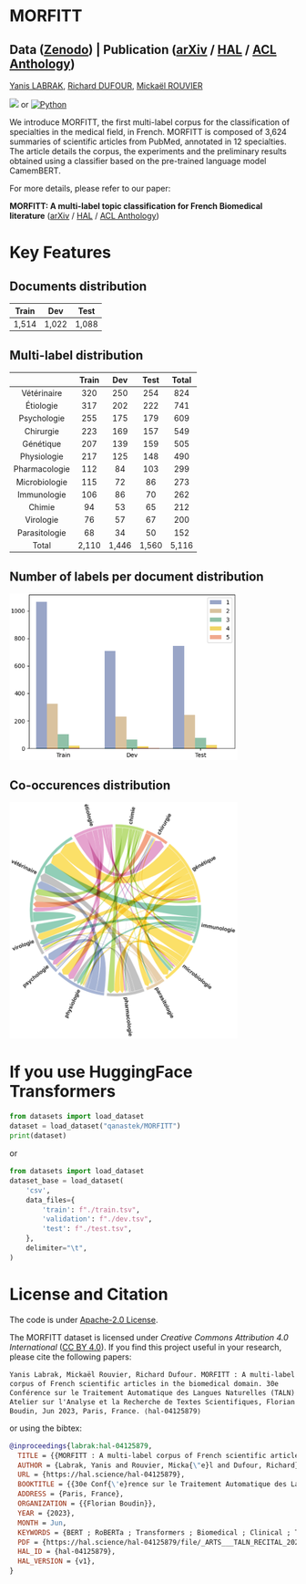 # MORFITT

## Data ([Zenodo](https://zenodo.org/record/7893841#.ZFLFDnZBybg)) | Publication ([arXiv](TODO) / [HAL](https://hal.science/hal-04125879/document) / [ACL Anthology](TODO)) 
[Yanis LABRAK](https://www.linkedin.com/in/yanis-labrak-8a7412145/), [Richard DUFOUR](https://cv.hal.science/richard-dufour), [Mickaël ROUVIER](https://cv.hal.science/mickael-rouvier)

[![](https://colab.research.google.com/assets/colab-badge.svg)](https://colab.research.google.com/drive/115EixHBcjf-se6xQeaTwZWE1i4idTNbm?usp=sharing) or [![Python](https://img.shields.io/badge/python-3670A0?style=for-the-badge&logo=python&logoColor=ffdd54)](https://github.com/qanastek/MORFITT/blob/main/TrainTransformers.py)

We introduce MORFITT, the first multi-label corpus for the classification of specialties in the medical field, in French. MORFITT is composed of 3,624 summaries of scientific articles from PubMed, annotated in 12 specialties. The article details the corpus, the experiments and the preliminary results obtained using a classifier based on the pre-trained language model CamemBERT.

For more details, please refer to our paper:

**MORFITT: A multi-label topic classification for French Biomedical literature** ([arXiv](ddd) / [HAL](ddd) / [ACL Anthology](ddd))


# Key Features

## Documents distribution

| Train |  Dev  | Test  |
|-------|-------|-------|
| 1,514 | 1,022 | 1,088 |

## Multi-label distribution

|               | Train |  Dev  |  Test | Total |
|:----------------------:|:--------------:|:--------------:|:--------------:|:--------------:|
|  Vétérinaire  |       320      |       250      |       254      |  824  |
|   Étiologie   |       317      |       202      |       222      |  741  |
|  Psychologie  |       255      |       175      |       179      |  609  |
|   Chirurgie   |       223      |       169      |       157      |  549  |
|   Génétique   |       207      |       139      |       159      |  505  |
|  Physiologie  |       217      |       125      |       148      |  490  |
| Pharmacologie |       112      |       84       |       103      |  299  |
| Microbiologie |       115      |       72       |       86       |  273  |
|  Immunologie  |       106      |       86       |       70       |  262  |
|     Chimie    |       94       |       53       |       65       |  212  |
|   Virologie   |       76       |       57       |       67       |  200  |
| Parasitologie |       68       |       34       |       50       |  152  |
|     Total     | 2,110 | 1,446 | 1,560 | 5,116 |


## Number of labels per document distribution

<p align="left">
  <img src="https://github.com/qanastek/MORFITT/raw/main/images/distributions_nbr_elements_colors.png" alt="drawing" width="400"/>
</p>

## Co-occurences distribution

<p align="left">
  <img src="https://github.com/qanastek/MORFITT/raw/main/images/distributions_co-references-fixed.png" alt="drawing" width="400"/>
</p>

# If you use HuggingFace Transformers

```python
from datasets import load_dataset
dataset = load_dataset("qanastek/MORFITT")
print(dataset)
```

or

```python
from datasets import load_dataset
dataset_base = load_dataset(
    'csv',
    data_files={
        'train': f"./train.tsv",
        'validation': f"./dev.tsv",
        'test': f"./test.tsv",
    },
    delimiter="\t",
)
```

# License and Citation

The code is under [Apache-2.0 License](./LICENSE).

The MORFITT dataset is licensed under *Creative Commons Attribution 4.0 International* ([CC BY 4.0](https://creativecommons.org/licenses/by/4.0/)).
If you find this project useful in your research, please cite the following papers:

```plain
Yanis Labrak, Mickaël Rouvier, Richard Dufour. MORFITT : A multi-label corpus of French scientific articles in the biomedical domain. 30e Conférence sur le Traitement Automatique des Langues Naturelles (TALN) Atelier sur l'Analyse et la Recherche de Textes Scientifiques, Florian Boudin, Jun 2023, Paris, France. ⟨hal-04125879⟩
```

or using the bibtex:


```bibtex
@inproceedings{labrak:hal-04125879,
  TITLE = {{MORFITT : A multi-label corpus of French scientific articles in the biomedical domain}},
  AUTHOR = {Labrak, Yanis and Rouvier, Micka{\"e}l and Dufour, Richard},
  URL = {https://hal.science/hal-04125879},
  BOOKTITLE = {{30e Conf{\'e}rence sur le Traitement Automatique des Langues Naturelles (TALN) Atelier sur l'Analyse et la Recherche de Textes Scientifiques}},
  ADDRESS = {Paris, France},
  ORGANIZATION = {{Florian Boudin}},
  YEAR = {2023},
  MONTH = Jun,
  KEYWORDS = {BERT ; RoBERTa ; Transformers ; Biomedical ; Clinical ; Topics ; multi-labels ; BERT ; RoBERTa ; Transformers ; Biom{\'e}dical ; Clinique ; Sp{\'e}cialit{\'e}s ; multi-labels},
  PDF = {https://hal.science/hal-04125879/file/_ARTS___TALN_RECITAL_2023__MORFITT__Multi_label_topic_classification_for_French_Biomedical_literature%20%285%29.pdf},
  HAL_ID = {hal-04125879},
  HAL_VERSION = {v1},
}
```
     
